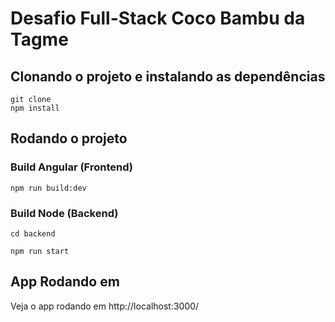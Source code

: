 # Desafio Full-Stack Coco Bambu da Tagme

## Clonando o projeto e instalando as dependências

```
git clone
npm install
```

## Rodando o projeto

### Build Angular (Frontend)

```
npm run build:dev
```

### Build Node (Backend)

```
cd backend
```

```
npm run start
```

## App Rodando em

Veja o app rodando em http://localhost:3000/
